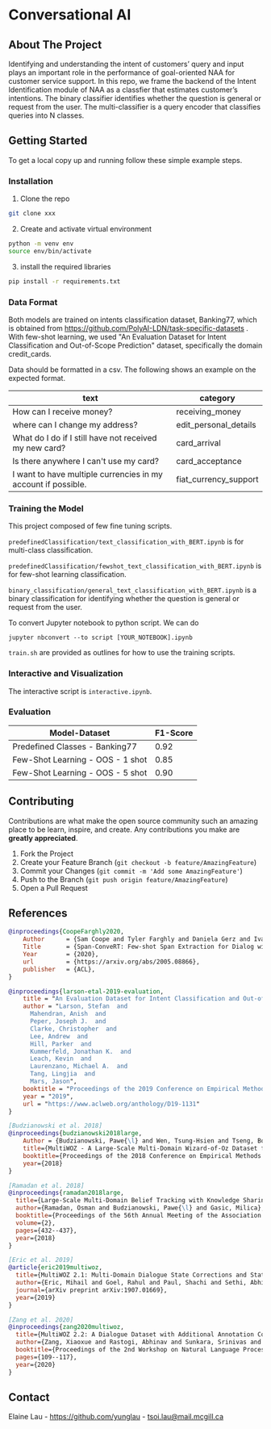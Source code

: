 # Conversational AI

<!-- PROJECT LOGO -->

<!-- ABOUT THE PROJECT -->
## About The Project

Identifying and understanding the intent of customers’ query and input plays an important role in the performance of goal-oriented NAA for customer service support. In this repo, we frame the backend of the Intent Identification module of NAA as a classfier that estimates customer’s intentions. The binary classifier identifies whether the question is general or request from the user. The multi-classifier is a query encoder that classifies queries into N classes. 

<!-- GETTING STARTED -->
## Getting Started

To get a local copy up and running follow these simple example steps.

### Installation
1. Clone the repo
```sh
git clone xxx
```
2. Create and activate virtual environment 
```sh
python -m venv env
source env/bin/activate
```
3. install the required libraries
```sh
pip install -r requirements.txt 
```
### Data Format 
Both models are trained on intents classification dataset, Banking77, which is obtained from https://github.com/PolyAI-LDN/task-specific-datasets . With few-shot learning, we used "An Evaluation Dataset for Intent Classification and Out-of-Scope Prediction" dataset, specifically the domain credit_cards.

Data should be formatted in a csv. The following shows an example on the expected format. 

  
text  | category
------------- | -------------
How can I receive money?  | receiving_money
where can I change my address?	  | edit_personal_details
What do I do if I still have not received my new card?	  | card_arrival
Is there anywhere I can't use my card?		  | card_acceptance
I want to have multiple currencies in my account if possible.		  | fiat_currency_support


### Training the Model
This project composed of few fine tuning scripts. 

`predefinedClassification/text_classification_with_BERT.ipynb` is for multi-class classification. 

`predefinedClassification/fewshot_text_classification_with_BERT.ipynb` is for few-shot learning classification. 

`binary_classification/general_text_classification_with_BERT.ipynb` is a binary classification for identifying whether the question is general or request from the user. 


To convert Jupyter notebook to python script. We can do 
```
jupyter nbconvert --to script [YOUR_NOTEBOOK].ipynb
```

`train.sh` are provided as outlines for how to use the training scripts.

### Interactive and Visualization

The interactive script is `interactive.ipynb`.

### Evaluation 

Model-Dataset  | F1-Score
------------- | -------------
Predefined Classes - Banking77  | 0.92
Few-Shot Learning - OOS	- 1 shot  | 0.85
Few-Shot Learning - OOS	- 5 shot  | 0.90

<!-- CONTRIBUTING -->
## Contributing

Contributions are what make the open source community such an amazing place to be learn, inspire, and create. Any contributions you make are **greatly appreciated**.

1. Fork the Project
2. Create your Feature Branch (`git checkout -b feature/AmazingFeature`)
3. Commit your Changes (`git commit -m 'Add some AmazingFeature'`)
4. Push to the Branch (`git push origin feature/AmazingFeature`)
5. Open a Pull Request


<!-- Citations --> 
## References 

```bibtex
@inproceedings{CoopeFarghly2020,
    Author      = {Sam Coope and Tyler Farghly and Daniela Gerz and Ivan Vulić and Matthew Henderson},
    Title       = {Span-ConveRT: Few-shot Span Extraction for Dialog with Pretrained Conversational Representations},
    Year        = {2020},
    url         = {https://arxiv.org/abs/2005.08866},
    publisher   = {ACL},
}

@inproceedings{larson-etal-2019-evaluation,
    title = "An Evaluation Dataset for Intent Classification and Out-of-Scope Prediction",
    author = "Larson, Stefan  and
      Mahendran, Anish  and
      Peper, Joseph J.  and
      Clarke, Christopher  and
      Lee, Andrew  and
      Hill, Parker  and
      Kummerfeld, Jonathan K.  and
      Leach, Kevin  and
      Laurenzano, Michael A.  and
      Tang, Lingjia  and
      Mars, Jason",
    booktitle = "Proceedings of the 2019 Conference on Empirical Methods in Natural Language Processing and the 9th International Joint Conference on Natural Language Processing (EMNLP-IJCNLP)",
    year = "2019",
    url = "https://www.aclweb.org/anthology/D19-1131"
}

[Budzianowski et al. 2018]
@inproceedings{budzianowski2018large,
    Author = {Budzianowski, Pawe{\l} and Wen, Tsung-Hsien and Tseng, Bo-Hsiang  and Casanueva, I{\~n}igo and Ultes Stefan and Ramadan Osman and Ga{\v{s}}i\'c, Milica},
    title={MultiWOZ - A Large-Scale Multi-Domain Wizard-of-Oz Dataset for Task-Oriented Dialogue Modelling},
    booktitle={Proceedings of the 2018 Conference on Empirical Methods in Natural Language Processing (EMNLP)},
    year={2018}
}

[Ramadan et al. 2018]
@inproceedings{ramadan2018large,
  title={Large-Scale Multi-Domain Belief Tracking with Knowledge Sharing},
  author={Ramadan, Osman and Budzianowski, Pawe{\l} and Gasic, Milica},
  booktitle={Proceedings of the 56th Annual Meeting of the Association for Computational Linguistics},
  volume={2},
  pages={432--437},
  year={2018}
}

[Eric et al. 2019]
@article{eric2019multiwoz,
  title={MultiWOZ 2.1: Multi-Domain Dialogue State Corrections and State Tracking Baselines},
  author={Eric, Mihail and Goel, Rahul and Paul, Shachi and Sethi, Abhishek and Agarwal, Sanchit and Gao, Shuyag and Hakkani-Tur, Dilek},
  journal={arXiv preprint arXiv:1907.01669},
  year={2019}
}

[Zang et al. 2020]
@inproceedings{zang2020multiwoz,
  title={MultiWOZ 2.2: A Dialogue Dataset with Additional Annotation Corrections and State Tracking Baselines},
  author={Zang, Xiaoxue and Rastogi, Abhinav and Sunkara, Srinivas and Gupta, Raghav and Zhang, Jianguo and Chen, Jindong},
  booktitle={Proceedings of the 2nd Workshop on Natural Language Processing for Conversational AI, ACL 2020},
  pages={109--117},
  year={2020}
}
```

<!-- CONTACT -->
## Contact

Elaine Lau - https://github.com/yunglau - tsoi.lau@mail.mcgill.ca
